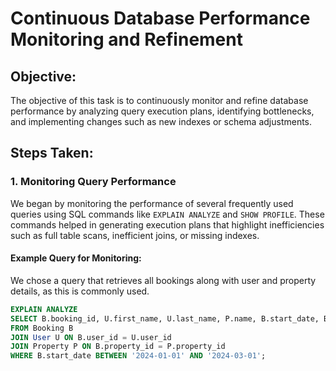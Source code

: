 # Continuous Database Performance Monitoring and Refinement

## Objective:
The objective of this task is to continuously monitor and refine database performance by analyzing query execution plans, identifying bottlenecks, and implementing changes such as new indexes or schema adjustments.

## Steps Taken:

### 1. Monitoring Query Performance
We began by monitoring the performance of several frequently used queries using SQL commands like `EXPLAIN ANALYZE` and `SHOW PROFILE`. These commands helped in generating execution plans that highlight inefficiencies such as full table scans, inefficient joins, or missing indexes.

#### Example Query for Monitoring:
We chose a query that retrieves all bookings along with user and property details, as this is commonly used.

```sql
EXPLAIN ANALYZE 
SELECT B.booking_id, U.first_name, U.last_name, P.name, B.start_date, B.end_date, B.total_price
FROM Booking B
JOIN User U ON B.user_id = U.user_id
JOIN Property P ON B.property_id = P.property_id
WHERE B.start_date BETWEEN '2024-01-01' AND '2024-03-01';
